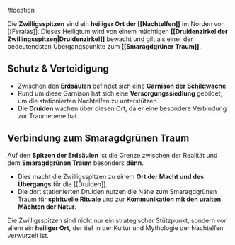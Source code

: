 #location 

Die **Zwilligsspitzen** sind ein **heiliger Ort der [[Nachtelfen]]** im Norden von [[Feralas]]. Dieses Heiligtum wird von einem mächtigen **[[Druidenzirkel der Zwillingsspitzen|Druidenzirkel]]** bewacht und gilt als einer der bedeutendsten Übergangspunkte zum **[[Smaragdgrüner Traum]]**.  

## Schutz & Verteidigung  

- Zwischen den **Erdsäulen** befindet sich eine **Garnison der Schildwache**.  
- Rund um diese Garnison hat sich eine **Versorgungssiedlung** gebildet, um die stationierten Nachtelfen zu unterstützen.
- Die **Druiden** wachen über diesen Ort, da er eine besondere Verbindung zur Traumebene hat.  

## Verbindung zum Smaragdgrünen Traum  

Auf den **Spitzen der Erdsäulen** ist die Grenze zwischen der Realität und dem **Smaragdgrünen Traum** besonders **dünn**.  

- Dies macht die Zwilligsspitzen zu einem **Ort der Macht und des Übergangs** für die [[Druiden]].  
- Die dort stationierten Druiden nutzen die Nähe zum Smaragdgrünen Traum für **spirituelle Rituale** und zur **Kommunikation mit den uralten Mächten der Natur**.  

Die Zwilligsspitzen sind nicht nur ein strategischer Stützpunkt, sondern vor allem ein **heiliger Ort**, der tief in der Kultur und Mythologie der Nachtelfen verwurzelt ist.  
